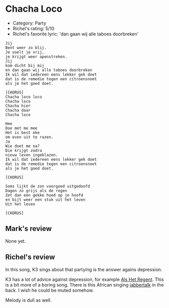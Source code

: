 # Chacha Loco

 * Category: Party
 * Richel's rating: 5/10
 * Richel's favorite lyric: 'dan gaan wij alle taboes doorbreken'

```
Jij
Bent weer zo blij.
Je voelt je vrij,
je krijgt weer apenstreken.
Jij
kom dicht bij mij
en dan gaan wij alle taboes doorbreken
Ik wil dat iedereen eens lekker gek doet
dat is de remedie tegen een citroensnoet
als je het goed doet.

[CHORUS]
Chacha loco loco
Chacha loco
Chacha hier
Chacha daar
Chacha loco

Hee
Doe met me mee
Het is best oke
om even uit te razen.
Ja
Wie doet me na?
Die krijgt zodra
nieuw leven ingeblazen.
Ik wil dat iedereen eens lekker gek doet
dat is de remedie tegen een citroensnoet
als je het goed doet.

[CHORUS]

Soms lijkt de zon voorgoed uitgedoofd
Dagen zo grijs als de regen
Zet dan een gekke hoed op je hoofd
en bijt weer een stuk uit het leven
Uit het leven 

[CHORUS]
```

## Mark's review

None yet.

## Richel's review

In this song, K3 sings about that partying is the answer agains depression.

K3 has a lot of advice against depression, for example [Als Het Regent](AlsHetRegent.md).
This is a bit more of a boring song. There is this African 
singing [jabbertalk](Jabbertalk.md) in the back. I wish he could be muted somehow.

Melody is dull as well.
